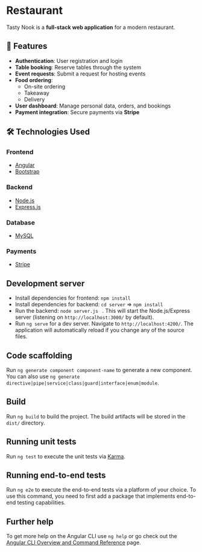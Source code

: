 # Restaurant

Tasty Nook is a **full-stack web application** for a modern restaurant.

## 🚀 Features

- **Authentication**: User registration and login  
- **Table booking**: Reserve tables through the system  
- **Event requests**: Submit a request for hosting events  
- **Food ordering**:  
  - On-site ordering  
  - Takeaway  
  - Delivery  
- **User dashboard**: Manage personal data, orders, and bookings  
- **Payment integration**: Secure payments via **Stripe**

## 🛠️ Technologies Used

### Frontend
- [Angular](https://angular.io/)  
- [Bootstrap](https://getbootstrap.com/)

### Backend
- [Node.js](https://nodejs.org/)  
- [Express.js](https://expressjs.com/)  

### Database
- [MySQL](https://www.mysql.com/)

### Payments
- [Stripe](https://stripe.com/)

## Development server

- Install dependencies for frontend: `npm install`
- Install dependencies for backend: `cd server` => `npm install`
- Run the backend: `node server.js ` . This will start the Node.js/Express server (listening on `http://localhost:3000/` by default).
- Run `ng serve` for a dev server. Navigate to `http://localhost:4200/`. The application will automatically reload if you change any of the source files.


## Code scaffolding

Run `ng generate component component-name` to generate a new component. You can also use `ng generate directive|pipe|service|class|guard|interface|enum|module`.

## Build

Run `ng build` to build the project. The build artifacts will be stored in the `dist/` directory.

## Running unit tests

Run `ng test` to execute the unit tests via [Karma](https://karma-runner.github.io).

## Running end-to-end tests
Run `ng e2e` to execute the end-to-end tests via a platform of your choice. To use this command, you need to first add a package that implements end-to-end testing capabilities.

## Further help
To get more help on the Angular CLI use `ng help` or go check out the [Angular CLI Overview and Command Reference](https://angular.io/cli) page.

